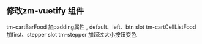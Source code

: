 ## 修改zm-vuetify 组件
tm-cartBarFood 加padding属性 , default、left、btn slot
tm-cartCellListFood 加first、stepper slot 
tm-stepper 加超过大小按钮变色